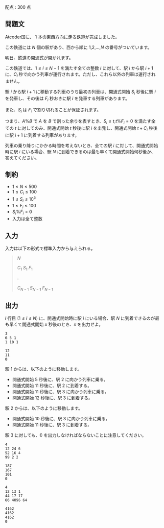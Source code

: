 配点 : $300$ 点

## 問題文

Atcoder国に、 $1$ 本の東西方向に走る鉄道が完成しました。

この鉄道には $N$ 個の駅があり、西から順に $1$,$2$,$...$,$N$ の番号がついています。

明日、鉄道の開通式が開かれます。

この鉄道では、$1 \leq i \leq N-1$ を満たす全ての整数 $i$ に対して、駅 $i$ から駅 $i+1$ に、$C_i$ 秒で向かう列車が運行されます。ただし、これら以外の列車は運行されません。

駅 $i$ から駅 $i+1$ に移動する列車のうち最初の列車は、開通式開始 $S_i$ 秒後に駅 $i$ を発車し、その後は $F_i$ 秒おきに駅 $i$ を発車する列車があります。

また、$S_i$ は $F_i$ で割り切れることが保証されます。

つまり、$A \% B$ で $A$ を $B$ で割った余りを表すとき、$S_i \leq t$,$t \% F_i=0$ を満たす全ての $t$ に対してのみ、開通式開始 $t$ 秒後に駅 $i$ を出発し、開通式開始 $t+C_i$ 秒後に駅 $i+1$ に到着する列車があります。

列車の乗り降りにかかる時間を考えないとき、全ての駅 $i$ に対して、開通式開始時に駅 $i$ にいる場合、駅 $N$ に到着できるのは最も早くて開通式開始何秒後か、答えてください。

## 制約

- $1 \leq N \leq 500$
- $1 \leq C_i \leq 100$
- $1 \leq S_i \leq 10^5$
- $1 \leq F_i \leq 100$
- $S_i \% F_i=0$
- 入力は全て整数

## 入力

入力は以下の形式で標準入力から与えられる。

> $N$
> 
> $C_1$ $S_1$ $F_1$
> 
> $:$
> 
> $C_{N-1}$ $S_{N-1}$ $F_{N-1}$

## 出力

$i$ 行目 $(1 \leq i \leq N)$ に、開通式開始時に駅 $i$ にいる場合、駅 $N$ に到着できるのが最も早くて開通式開始 $x$ 秒後のとき、$x$ を出力せよ。

```input1
3
6 5 1
1 10 1
```

```output1
12
11
0
```

駅 $1$ からは、以下のように移動します。

- 開通式開始 $5$ 秒後に、駅 $2$ に向かう列車に乗る。
- 開通式開始 $11$ 秒後に、駅 $2$ に到着する。
- 開通式開始 $11$ 秒後に、駅 $3$ に向かう列車に乗る。
- 開通式開始 $12$ 秒後に、駅 $3$ に到着する。

駅 $2$ からは、以下のように移動します。

- 開通式開始 $10$ 秒後に、駅 $3$ に向かう列車に乗る。
- 開通式開始 $11$ 秒後に、駅 $3$ に到着する。

駅 $3$ に対しても、$0$ を出力しなければならないことに注意してください。

```input2
4
12 24 6
52 16 4
99 2 2
```

```output2
187
167
101
0
```

```input3
4
12 13 1
44 17 17
66 4096 64
```

```output3
4162
4162
4162
0
```
